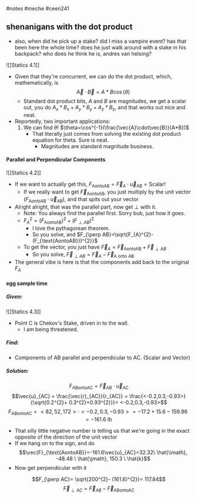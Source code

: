 #notes #meche  #ceen241

## shenanigans with the dot product
- also, when did he pick up a stake? did I miss a vampire event? has that been here the whole time? does he just walk around with a stake in his backpack? who does he think he is, andres van helsing?

![[Statics 4.1]]
- Given that they're concurrent, we can do the dot product, which, mathematically, is $$\vec{A}\cdot \vec{B} = A*B \cos(\theta)$$
	- Standard dot product bits, $A$ and $B$ are magnitudes, we get a scalar out, you do $A_{x}*B_{x}+A_{y}*B_{y}+ A_{z}*B_{z}$, and that works out nice and neat.
- Reportedly, two important applications:
	1. We can find $\theta$! $\theta=\cos^{-1}(\frac{\vec{A}\cdot\vec{B}}{A*B})$
		- That literally just comes from solving the existing dot product equation for theta. Sure is neat.
			- Magnitudes are standard magnitude business.
#### Parallel and Perpendicular Components
![[Statics 4.2]]
- If we want to actually get this, $F_{\text{AontoAB}}=\vec{F}_{A}\cdot\vec{u}_{AB}=\text{Scalar!}$ 
	- If we really want to get $\vec{F}_{\text{AontoAB}}$, you just multiply by the unit vector ($F_{\text{AontoAB}}\cdot\vec{u}_{AB}$), and that spits out your vector
- Alright alright, that was the parallel part, now get $\perp$ with it.
	- Note: You always find the parallel first. Sorry bub, just how it goes.
	- $F_{A}^{2}=(F_{\text{AontoAB}})^{2}+(F_{\perp AB})^{2}$
		- I love the pythagorean theorem.
		- So you solve, and $F_{\perp AB}=\sqrt{F_{A}^{2}-(F_{\text{AontoAB}})^{2}}$ 
	- To get the vector, you just have $\vec{F}_{A}=\vec{F}_{\text{AontoAB}}+\vec{F}_{\perp AB}$ 
		- So you solve, $\vec{F}_{\perp AB}=\vec{F}_{A}-\vec{F}_{\text{A onto AB}}$ 
- The general vibe is here is that the components add back to the original $F_{A}$ 
#### egg sample time
##### Given:
![[Statics 4.3]]
- Point C is Chekov's Stake, driven in to the wall.
	- I am being threatened.
##### Find:
- Components of AB parallel and perpendicular to AC. (Scalar and Vector)

##### Solution:
$$F_{\text{ABontoAC}}=\vec{F}_{AB} \cdot\vec{u}_{AC}$$
$$\vec{u}_{AC} = \frac{\vec{r}_{AC}}{r_{AC}} = \frac{<-0.2,0.3,-0.93>}{\sqrt{0.2^{2}+ 0.3^{2}+0.93^{2}}}= <-0.2,0.3,-0.93>$$
$$F_{\text{ABontoAC}}=<82,52,172> \cdot <-0.2,0.3,-0.93> = -17.2 + 15.6 - 159.96 = -161.6 \text{ lb}$$
- That silly little negative number is telling us that we're going in the exact opposite of the direction of the unit vector
- If we hang on to the sign, and do 
$$\vec{F}_{\text{AontoAB}}=-161.6\vec{u}_{AC}=32.32\ \hat{\imath}, -48.48 \ \hat{\jmath}, 150.3 \ \hat{k}$$
- Now get perpendicular with it

$$F_{\perp AC}= \sqrt{200^{2}- (161.6)^{2}}= 117.84$$
$$\vec{F}_{\perp AC}= \vec{F}_{AB}- \vec{F}_{\text{ABontoAC}}$$

